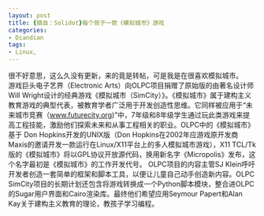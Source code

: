 ```yaml
---
layout: post
title: {摘自：Solidot}每个孩子一款《模拟城市》游戏
categories:
- Diandian
tags:
- Linux, 
---
```

很不好意思，这么久没有更新，来的竟是转帖，可是我是在很喜欢模拟城市。
<br />游戏巨头电子艺界（Electronic Arts）向OLPC项目捐赠了原始版的由著名设计师Will Wright设计的经典游戏《模拟城市（SimCity）》。《模拟城市》属于建构主义教育游戏的典型代表，被教育学者广泛用于开发创造性思维。它同样被应用于“未来城市竞赛（www.futurecity.org)”中，7年级和8年级学生通过玩此类游戏来提高工程技能，激励他们探索未来和从事工程相关的职业。OLPC中的《模拟城市》基于 Don Hopkins开发的UNIX版（Don Hopkins在2002年应游戏原开发商Maxis的邀请开发一款运行在Linux/X11平台上的多人模拟城市游戏），X11 TCL/Tk版的《模拟城市》将以GPL协议开放源代码，换用新名字《Micropolis》发布，这个名字最初是《模拟城市》的工作开发代号。 OLPC项目的内容主管SJ Klein呼吁开发者创造一套简单的框架和脚本工具，以便让儿童自己动手创造新内容。OLPC SimCity项目的长期计划还包含将游戏转换成一个Python脚本模块，整合进OLPC的Sugar用户界面和Cairo渲染库。最终他们希望应用Seymour Papert和Alan Kay关于建构主义教育的理论，教孩子学习编程。